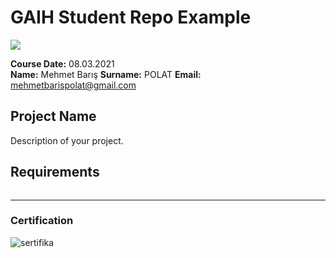 # GAIH Student Repo Example
![](img/newlogo.png)

**Course Date:** 08.03.2021  
**Name:** Mehmet Barış
**Surname:** POLAT 
**Email:** mehmetbarispolat@gmail.com  


## Project Name
Description of your project.

## Requirements
```
```
---

### Certification
![sertifika](https://user-images.githubusercontent.com/51261730/111170778-5e252700-85b5-11eb-9838-757bfbc7fb25.png)


